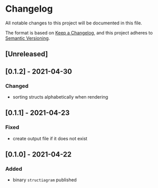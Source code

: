 # Changelog
All notable changes to this project will be documented in this file.

The format is based on [Keep a Changelog](https://keepachangelog.com/en/1.0.0/),
and this project adheres to [Semantic Versioning](https://semver.org/spec/v2.0.0.html).

## [Unreleased]

## [0.1.2] - 2021-04-30
### Changed
- sorting structs alphabetically when rendering

## [0.1.1] - 2021-04-23
### Fixed
- create output file if it does not exist

## [0.1.0] - 2021-04-22

### Added
- binary `structiagram` published

